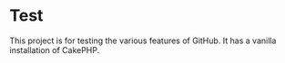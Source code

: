 Test
====

This project is for testing the various features of GitHub. It has a vanilla installation of CakePHP.